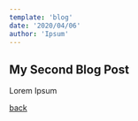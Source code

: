 ```yaml
---
template: 'blog'
date: '2020/04/06'
author: 'Ipsum'
---
```


## My Second Blog Post
Lorem Ipsum

[back](/)